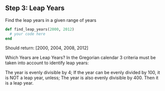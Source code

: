 ## Step 3: Leap Years

Find the leap years in a given range of years

```ruby
def find_leap_years(2000, 2012)
  # your code here
end
```

Should return: [2000, 2004, 2008, 2012]

Which Years are Leap Years? In the Gregorian calendar 3 criteria must be taken into account to identify leap years:

The year is evenly divisible by 4; If the year can be evenly divided by 100, it is NOT a leap year, unless; The year is also evenly divisible by 400. Then it is a leap year.
